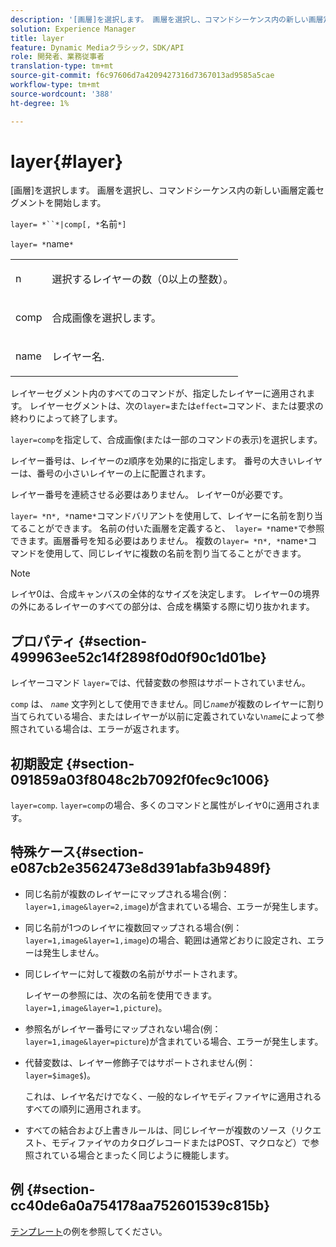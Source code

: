 ```yaml
---
description: '[画層]を選択します。 画層を選択し、コマンドシーケンス内の新しい画層定義セグメントを開始します。'
solution: Experience Manager
title: layer
feature: Dynamic Mediaクラシック，SDK/API
role: 開発者、業務従事者
translation-type: tm+mt
source-git-commit: f6c97606d7a4209427316d7367013ad9585a5cae
workflow-type: tm+mt
source-wordcount: '388'
ht-degree: 1%

---
```



# layer{#layer}

[画層]を選択します。 画層を選択し、コマンドシーケンス内の新しい画層定義セグメントを開始します。

`layer= *``*|comp[, *`名前`*]`

`layer= *`name`*`

<table id="simpletable_22DE3365A6454949B0D30C6D7110476E"> 
 <tr class="strow"> 
  <td class="stentry"> <p><span class="codeph"> <span class="varname"> n</span></span> </p></td> 
  <td class="stentry"> <p>選択するレイヤーの数（0以上の整数）。 </p></td> 
 </tr> 
 <tr class="strow"> 
  <td class="stentry"> <p><span class="codeph"> comp</span> </p></td> 
  <td class="stentry"> <p>合成画像を選択します。 </p></td> 
 </tr> 
 <tr class="strow"> 
  <td class="stentry"> <p><span class="codeph"> <span class="varname"> name</span></span> </p></td> 
  <td class="stentry"> <p>レイヤー名. </p></td> 
 </tr> 
</table>

レイヤーセグメント内のすべてのコマンドが、指定したレイヤーに適用されます。 レイヤーセグメントは、次の`layer=`または`effect=`コマンド、または要求の終わりによって終了します。

`layer=comp`を指定して、合成画像(または一部のコマンドの表示)を選択します。

レイヤー番号は、レイヤーのz順序を効果的に指定します。 番号の大きいレイヤーは、番号の小さいレイヤーの上に配置されます。

レイヤー番号を連続させる必要はありません。 レイヤー0が必要です。

`layer= *`n`*, *`name`*`コマンドバリアントを使用して、レイヤーに名前を割り当てることができます。 名前の付いた画層を定義すると、` layer= *`name`*`で参照できます。画層番号を知る必要はありません。 複数の`layer= *`n`*, *`name`*`コマンドを使用して、同じレイヤに複数の名前を割り当てることができます。

>[!NOTE]
>
>レイヤ0は、合成キャンバスの全体的なサイズを決定します。 レイヤー0の境界の外にあるレイヤーのすべての部分は、合成を構築する際に切り抜かれます。

## プロパティ {#section-499963ee52c14f2898f0d0f90c1d01be}

レイヤーコマンド `layer=`では、代替変数の参照はサポートされていません。

`comp` は、 *`name`* 文字列として使用できません。同じ&#x200B;*`name`*&#x200B;が複数のレイヤーに割り当てられている場合、またはレイヤーが以前に定義されていない&#x200B;*`name`*&#x200B;によって参照されている場合は、エラーが返されます。

## 初期設定 {#section-091859a03f8048c2b7092f0fec9c1006}

`layer=comp`. `layer=comp`の場合、多くのコマンドと属性がレイヤ0に適用されます。

## 特殊ケース{#section-e087cb2e3562473e8d391abfa3b9489f}

* 同じ名前が複数のレイヤーにマップされる場合(例：`layer=1,image&layer=2,image`)が含まれている場合、エラーが発生します。
* 同じ名前が1つのレイヤに複数回マップされる場合(例：`layer=1,image&layer=1,image`)の場合、範囲は通常どおりに設定され、エラーは発生しません。
* 同じレイヤーに対して複数の名前がサポートされます。

   レイヤーの参照には、次の名前を使用できます。`layer=1,image&layer=1,picture`)。
* 参照名がレイヤー番号にマップされない場合(例：`layer=1,image&layer=picture`)が含まれている場合、エラーが発生します。
* 代替変数は、レイヤー修飾子ではサポートされません(例：`layer=$image$`)。

   これは、レイヤ名だけでなく、一般的なレイヤモディファイヤに適用されるすべての順列に適用されます。

* すべての結合および上書きルールは、同じレイヤーが複数のソース（リクエスト、モディファイヤのカタログレコードまたはPOST、マクロなど）で参照されている場合とまったく同じように機能します。

## 例 {#section-cc40de6a0a754178aa752601539c815b}

[テンプレート](../../../../../is-api/http-ref/image-serving-api-ref/c-http-protocol-reference/c-templates/c-templates.md#concept-3cd2d2adae0e41b2979b9640244d4d3e)の例を参照してください。
